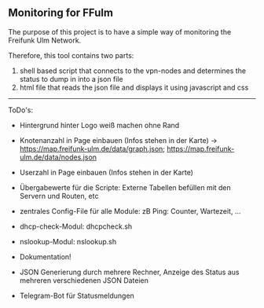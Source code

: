 ## Monitoring for FFulm

The purpose of this project is to have a simple way of monitoring the Freifunk Ulm Network.

Therefore, this tool contains two parts:
1. shell based script that connects to the vpn-nodes and determines the status to dump in into a json file
2. html file that reads the json file and displays it using javascript and css


------
ToDo's:
* Hintergrund hinter Logo weiß machen ohne Rand

* Knotenanzahl in Page einbauen (Infos stehen in der Karte) -> https://map.freifunk-ulm.de/data/graph.json; https://map.freifunk-ulm.de/data/nodes.json

* Userzahl in Page einbauen (Infos stehen in der Karte)

* Übergabewerte für die Scripte: Externe Tabellen befüllen mit den Servern und Routen, etc

* zentrales Config-File für alle Module: zB Ping: Counter, Wartezeit, ...

* dhcp-check-Modul: dhcpcheck.sh

* nslookup-Modul: nslookup.sh

* Dokumentation!

* JSON Generierung durch mehrere Rechner, Anzeige des Status aus mehreren verschiedenen JSON Dateien

* Telegram-Bot für Statusmeldungen
